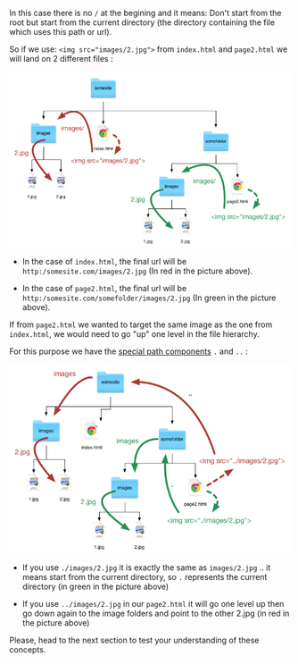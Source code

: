 In this case there is no `/` at the begining and it means: Don't start from the root but start from the current directory (the directory containing the file which uses this path or url).

So if we use: `<img src="images/2.jpg">` from `index.html` and `page2.html` we will land on 2 different files :

![](.guides/img/folders_relative.png)

- In the case of `index.html`, the final url will be `http:/somesite.com/images/2.jpg` (In red in the picture above).

- In the case of `page2.html`, the final url will be `http:/somesite.com/somefolder/images/2.jpg` (In green in the picture above).

If from `page2.html` we wanted to target the same image as the one from `index.html`, we would need to go "up" one level in the file hierarchy.

For this purpose we have the <u>special path components</u> `.` and `..` : 

![](.guides/img/folders_special.png)

- If you use `./images/2.jpg` it is exactly the same as `images/2.jpg` .. it means start from the current directory, so `.` represents the current directory (in green in the picture above)

- If you use `../images/2.jpg` in our `page2.html` it will go one level up then go down again to the image folders and point to the other 2.jpg (in red in the picture above)

Please, head to the next section to test your understanding of these concepts.